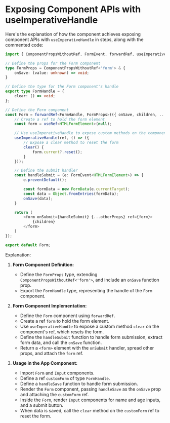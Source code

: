 # Exposing Component APIs with useImperativeHandle


Here's the explanation of how the component achieves exposing component APIs with `useImperativeHandle` in steps, along with the commented code:

```typescript
import { ComponentPropsWithoutRef, FormEvent, forwardRef, useImperativeHandle, useRef } from "react";

// Define the props for the Form component
type FormProps = ComponentPropsWithoutRef<'form'> & {
    onSave: (value: unknown) => void;
}

// Define the type for the Form component's handle
export type FormHandle = {
    clear: () => void;
};

// Define the Form component
const Form = forwardRef<FormHandle, FormProps>(({ onSave, children, ...otherProps }, ref) => {
    // Create a ref to hold the form element
    const form = useRef<HTMLFormElement>(null);

    // Use useImperativeHandle to expose custom methods on the component's ref
    useImperativeHandle(ref, () => ({
        // Expose a clear method to reset the form
        clear() {
            form.current?.reset();
        }
    }));

    // Define the submit handler
    const handleSubmit = (e: FormEvent<HTMLFormElement>) => {
        e.preventDefault();

        const formData = new FormData(e.currentTarget);
        const data = Object.fromEntries(formData);
        onSave(data);
    }

    return (
        <form onSubmit={handleSubmit} {...otherProps} ref={form}>
            {children}
        </form>
    )
});

export default Form;
```

Explanation:

1. **Form Component Definition:**
   - Define the `FormProps` type, extending `ComponentPropsWithoutRef<'form'>`, and include an `onSave` function prop.
   - Export the `FormHandle` type, representing the handle of the `Form` component.

2. **Form Component Implementation:**
   - Define the `Form` component using `forwardRef`.
   - Create a ref `form` to hold the form element.
   - Use `useImperativeHandle` to expose a custom method `clear` on the component's ref, which resets the form.
   - Define the `handleSubmit` function to handle form submission, extract form data, and call the `onSave` function.
   - Return a `<form>` element with the `onSubmit` handler, spread other props, and attach the `form` ref.

3. **Usage in the App Component:**
   - Import `Form` and `Input` components.
   - Define a ref `customForm` of type `FormHandle`.
   - Define a `handleSave` function to handle form submission.
   - Render the `Form` component, passing `handleSave` as the `onSave` prop and attaching the `customForm` ref.
   - Inside the `Form`, render `Input` components for name and age inputs, and a submit button.
   - When data is saved, call the `clear` method on the `customForm` ref to reset the form.